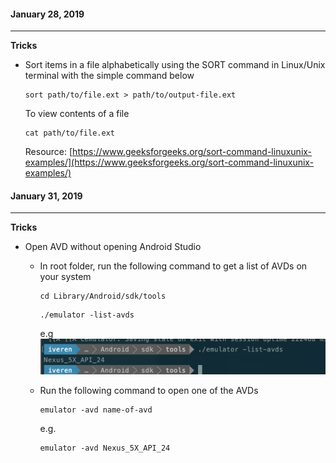 #### January 28, 2019
---

**Tricks**
- Sort items in a file alphabetically using the SORT command in Linux/Unix terminal with the simple command below 
    ```
    sort path/to/file.ext > path/to/output-file.ext
    ```
    To view contents of a file
    ```
    cat path/to/file.ext
    ```
  Resource: [https://www.geeksforgeeks.org/sort-command-linuxunix-examples/](https://www.geeksforgeeks.org/sort-command-linuxunix-examples/)
  
#### January 31, 2019
---

**Tricks**
- Open AVD without opening Android Studio
    - In root folder, run the following command to get a list of AVDs on your system
        ```
        cd Library/Android/sdk/tools
        ```
        ```
        ./emulator -list-avds
        ```
        e.g
        ![avd-cmd-example](https://github.com/iverenshaguy/new-things-i-learned/blob/master/images/Screenshot%202019-01-31%20at%208.29.21%20PM.png)
        
    - Run the following command to open one of the AVDs
        ```
        emulator -avd name-of-avd
        ```
        e.g.
        ```
        emulator -avd Nexus_5X_API_24
        ```

